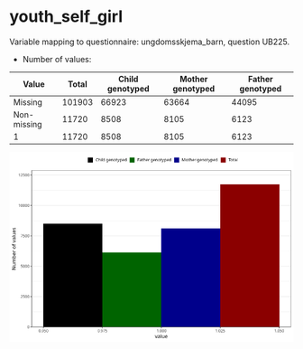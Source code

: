# youth_self_girl
Variable mapping to questionnaire: ungdomsskjema_barn, question UB225.
- Number of values:

| Value | Total | Child genotyped | Mother genotyped | Father genotyped |
| ----- | ----- | --------------- | ---------------- | ---------------- |
| Missing | 101903 | 66923 | 63664 | 44095 |
| Non-missing | 11720 | 8508 | 8105 | 6123 |
| 1 | 11720 | 8508 | 8105 | 6123 |



![](youth_self_girl_n.png)



